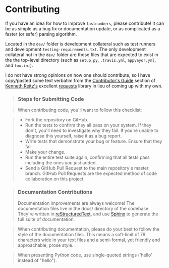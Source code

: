 # Contributing

If you have an idea for how to improve `fastnumbers`, please contribute! It can
be as simple as a bug fix or documentation update, or as complicated as a faster
(or safer) parsing algorithm.

Located in the `dev/` folder is development collateral such as test runners and
development `testing-requirements.txt`. The only development collateral not in the `dev/`
folder are those files that are expected to exist in the the top-level directory
(such as `setup.py`, `.travis.yml`, `appveyor.yml`, and `tox.ini`).

I do not have strong opinions on how one should contribute, so
I have copy/pasted some text verbatim from the
[Contributor's Guide](http://docs.python-requests.org/en/latest/dev/contributing/) section of
[Kenneth Reitz's](http://docs.python-requests.org/en/latest/dev/contributing/)
excellent [requests](https://github.com/kennethreitz/requests) library in
lieu of coming up with my own.

> ### Steps for Submitting Code

> When contributing code, you'll want to follow this checklist:

> - Fork the repository on GitHub.
> -  Run the tests to confirm they all pass on your system.
     If they don't, you'll need to investigate why they fail.
     If you're unable to diagnose this yourself,
     raise it as a bug report.
> - Write tests that demonstrate your bug or feature. Ensure that they fail.
> - Make your change.
> - Run the entire test suite again, confirming that all tests pass including the
    ones you just added.
> - Send a GitHub Pull Request to the main repository's master branch.
    GitHub Pull Requests are the expected method of code collaboration on this project.

> ### Documentation Contributions
> Documentation improvements are always welcome! The documentation files live in the
  docs/ directory of the codebase. They're written in
  [reStructuredText](http://docutils.sourceforge.net/rst.html), and use
  [Sphinx](http://sphinx-doc.org/index.html)
  to generate the full suite of documentation.

> When contributing documentation, please do your best to follow the style of the
  documentation files. This means a soft-limit of 79 characters wide in your text
  files and a semi-formal, yet friendly and approachable, prose style.

> When presenting Python code, use single-quoted strings ('hello' instead of "hello").
